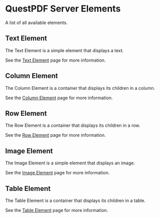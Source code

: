 # QuestPDF Server Elements

A list of all available elements.

## Text Element

The Text Element is a simple element that displays a text.

See the [Text Element](/docs/elements/text_element.md) page for more information.

## Column Element

The Column Element is a container that displays its children in a column.

See the [Column Element](/docs/elements/column_element.md) page for more information.

## Row Element

The Row Element is a container that displays its children in a row.

See the [Row Element](/docs/elements/row_element.md) page for more information.

## Image Element

The Image Element is a simple element that displays an image.

See the [Image Element](/docs/elements/image_element.md) page for more information.

## Table Element

The Table Element is a container that displays its children in a table.

See the [Table Element](/docs/elements/table_element.md) page for more information.
